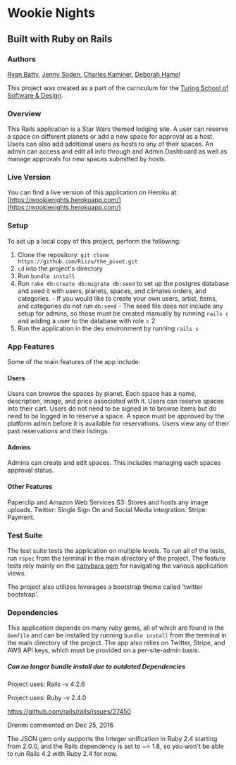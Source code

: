 # Wookie Nights
## Built with Ruby on Rails

### Authors
[Ryan Batty](https://github.com/Riizu), [Jenny Soden](https://github.com/MsJennyGiraffe), [Charles Kaminer](https://github.com/ckaminer),
[Deborah Hamel](https://github.com/deborahleehamel)

This project was created as a part of the curriculum for the [Turing School of Software & Design](http://turing.io).

### Overview

This Rails application is a Star Wars themed lodging site. A user can reserve a space on different planets or add a new space for approval as a host. Users can also add additional users as hosts to any of their spaces. An admin can access and edit all info through and Admin Dashboard as well as manage approvals for new spaces submitted by hosts.

### Live Version

You can find a live version of this application on Heroku at: [https://wookienights.herokuapp.com/](https://wookienights.herokuapp.com/)

### Setup

To set up a local copy of this project, perform the following:

  1. Clone the repository: `git clone https://github.com/Riizu/the_pivot.git`
  2. `cd` into the project's directory
  3. Run `bundle install`
  4. Run `rake db:create db:migrate db:seed` to set up the postgres database and seed it with users, planets, spaces, and climates orders, and categories.
    - If you would like to create your own users, artist, items, and categories do not run `db:seed`
    - The seed file does not include any setup for admins, so those must be created manually by running `rails c` and adding a user to the database with role = 2
  5. Run the application in the dev environment by running `rails s`

### App Features

Some of the main features of the app include:

#### Users

Users can browse the spaces by planet. Each space has a name, description, image, and price associated with it. Users can reserve spaces into their cart. Users do not need to be signed in to browse items but do need to be logged in to reserve a space. A space must be approved by the platform admin before it is available for reservations. Users view any of their past reservations and their listings.

#### Admins

Admins can create and edit spaces. This includes managing each spaces approval status.

#### Other Features

Paperclip and Amazon Web Services S3: Stores and hosts any image uploads.
Twitter: Single Sign On and Social Media integration.
Stripe: Payment.

### Test Suite

The test suite tests the application on multiple levels. To run all of the tests, run `rspec` from the terminal in the main directory of the project. The feature tests rely mainly on the [capybara gem](https://github.com/jnicklas/capybara) for navigating the various application views.

The project also utilizes leverages a bootstrap theme called 'twitter bootstrap'.

### Dependencies

This application depends on many ruby gems, all of which are found in the `Gemfile` and can be installed by running `bundle install` from the terminal in the main directory of the project. The app also relies on Twitter, Stripe, and AWS API keys, which must be provided on a per-site-admin basis.


##### Can no longer bundle install due to outdated Dependencies

Project uses: Rails -v 4.2.6

Project uses: Ruby -v 2.4.0

https://github.com/rails/rails/issues/27450

Drenmi commented on Dec 25, 2016

The JSON gem only supports the Integer unification in Ruby 2.4 starting from 2.0.0, and the Rails dependency is set to ~> 1.8, so you won't be able to run Rails 4.2 with Ruby 2.4 for now.
